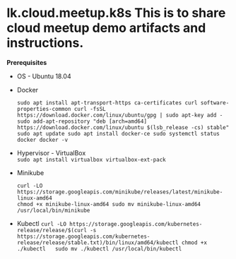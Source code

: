 
# lk.cloud.meetup.k8s This is to share cloud meetup demo artifacts and instructions.     
    
**Prerequisites**
  
 - OS - Ubuntu 18.04   
 - Docker  

       sudo apt install apt-transport-https ca-certificates curl software-properties-common curl -fsSL
       https://download.docker.com/linux/ubuntu/gpg | sudo apt-key add -
       sudo add-apt-repository "deb [arch=amd64]
       https://download.docker.com/linux/ubuntu $(lsb_release -cs) stable"
       sudo apt update sudo apt install docker-ce sudo systemctl status
       docker docker -v 

 
 - Hypervisor - VirtualBox      
	 `sudo apt install virtualbox virtualbox-ext-pack`      
 - Minikube   

       curl -LO https://storage.googleapis.com/minikube/releases/latest/minikube-linux-amd64
       chmod +x minikube-linux-amd64 sudo mv minikube-linux-amd64
       /usr/local/bin/minikube 

 
  - Kubectl       `curl -LO
   https://storage.googleapis.com/kubernetes-release/release/$(curl -s
   https://storage.googleapis.com/kubernetes-release/release/stable.txt)/bin/linux/amd64/kubectl
   chmod +x ./kubectl   sudo mv ./kubectl /usr/local/bin/kubectl`

